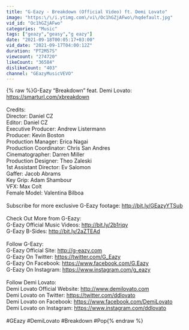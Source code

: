 ```yaml
---
title: "G-Eazy - Breakdown (Official Video) ft. Demi Lovato"
image: "https:\/\/i.ytimg.com\/vi\/Oc1hGZjAFwo\/hqdefault.jpg"
vid_id: "Oc1hGZjAFwo"
categories: "Music"
tags: ["geazy","geasy","g eazy"]
date: "2021-09-18T00:05:17+03:00"
vid_date: "2021-09-17T04:00:12Z"
duration: "PT2M57S"
viewcount: "274720"
likeCount: "36584"
dislikeCount: "403"
channel: "GEazyMusicVEVO"
---
```

{% raw %}G-Eazy “Breakdown” feat. Demi Lovato: <a rel="nofollow" target="blank" href="https://smarturl.com/xbreakdown">https://smarturl.com/xbreakdown</a><br /><br />Credits:<br />Director: Daniel CZ<br />Editor: Daniel CZ<br />Executive Producer: Andrew Listermann<br />Producer: Kevin Boston<br />Production Manager: Erica Nagai <br />Production Coordinator: Chris San Andres<br />Cinematographer: Darren Miller<br />Production Designer: Theo Zaleski<br />1st Assistant Director: Ev Salomon <br />Gaffer: Jacob Abrams<br />Key Grip: Adam Shambour<br />VFX: Max Colt <br />Female Model: Valentina Bilboa <br /><br />Subscribe for more exclusive G-Eazy footage: <a rel="nofollow" target="blank" href="http://bit.ly/GEazyYTSub">http://bit.ly/GEazyYTSub</a> <br /><br />Check Out More from G-Eazy: <br />G-Eazy Official Music Videos: <a rel="nofollow" target="blank" href="http://bit.ly/2b1rjqy">http://bit.ly/2b1rjqy</a> <br />G-Eazy B-Sides: <a rel="nofollow" target="blank" href="http://bit.ly/2aZTEAd">http://bit.ly/2aZTEAd</a><br /><br />Follow G-Eazy:<br />G-Eazy Official Site: <a rel="nofollow" target="blank" href="http://g-eazy.com">http://g-eazy.com</a><br />G-Eazy On Twitter: <a rel="nofollow" target="blank" href="https://twitter.com/G_Eazy">https://twitter.com/G_Eazy</a><br />G-Eazy On Facebook: <a rel="nofollow" target="blank" href="https://www.facebook.com/G.Eazy">https://www.facebook.com/G.Eazy</a><br />G-Eazy On Instagram: <a rel="nofollow" target="blank" href="https://www.instagram.com/g_eazy">https://www.instagram.com/g_eazy</a> <br /><br />Follow Demi Lovato:<br />Demi Lovato Official Website: <a rel="nofollow" target="blank" href="http://www.demilovato.com">http://www.demilovato.com</a><br />Demi Lovato on Twitter: <a rel="nofollow" target="blank" href="https://twitter.com/ddlovato">https://twitter.com/ddlovato</a><br />Demi Lovato on Facebook: <a rel="nofollow" target="blank" href="https://www.facebook.com/DemiLovato">https://www.facebook.com/DemiLovato</a><br />Demi Lovato on Instagram: <a rel="nofollow" target="blank" href="https://www.instagram.com/ddlovato">https://www.instagram.com/ddlovato</a><br /><br />#GEazy #DemiLovato #Breakdown #Pop{% endraw %}
